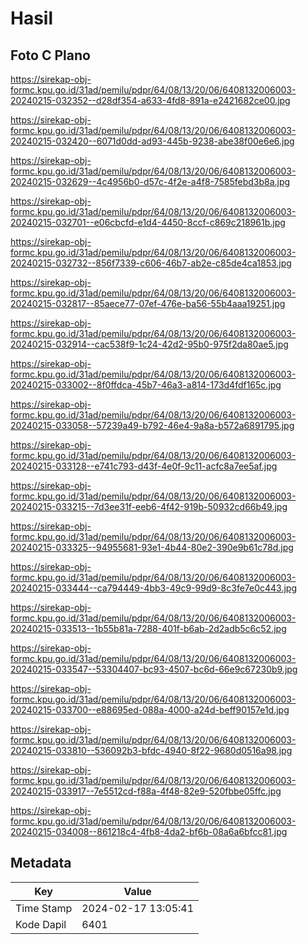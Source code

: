 # Hasil

## Foto C Plano

https://sirekap-obj-formc.kpu.go.id/31ad/pemilu/pdpr/64/08/13/20/06/6408132006003-20240215-032352--d28df354-a633-4fd8-891a-e2421682ce00.jpg

https://sirekap-obj-formc.kpu.go.id/31ad/pemilu/pdpr/64/08/13/20/06/6408132006003-20240215-032420--6071d0dd-ad93-445b-9238-abe38f00e6e6.jpg

https://sirekap-obj-formc.kpu.go.id/31ad/pemilu/pdpr/64/08/13/20/06/6408132006003-20240215-032629--4c4956b0-d57c-4f2e-a4f8-7585febd3b8a.jpg

https://sirekap-obj-formc.kpu.go.id/31ad/pemilu/pdpr/64/08/13/20/06/6408132006003-20240215-032701--e06cbcfd-e1d4-4450-8ccf-c869c218961b.jpg

https://sirekap-obj-formc.kpu.go.id/31ad/pemilu/pdpr/64/08/13/20/06/6408132006003-20240215-032732--856f7339-c606-46b7-ab2e-c85de4ca1853.jpg

https://sirekap-obj-formc.kpu.go.id/31ad/pemilu/pdpr/64/08/13/20/06/6408132006003-20240215-032817--85aece77-07ef-476e-ba56-55b4aaa19251.jpg

https://sirekap-obj-formc.kpu.go.id/31ad/pemilu/pdpr/64/08/13/20/06/6408132006003-20240215-032914--cac538f9-1c24-42d2-95b0-975f2da80ae5.jpg

https://sirekap-obj-formc.kpu.go.id/31ad/pemilu/pdpr/64/08/13/20/06/6408132006003-20240215-033002--8f0ffdca-45b7-46a3-a814-173d4fdf165c.jpg

https://sirekap-obj-formc.kpu.go.id/31ad/pemilu/pdpr/64/08/13/20/06/6408132006003-20240215-033058--57239a49-b792-46e4-9a8a-b572a6891795.jpg

https://sirekap-obj-formc.kpu.go.id/31ad/pemilu/pdpr/64/08/13/20/06/6408132006003-20240215-033128--e741c793-d43f-4e0f-9c11-acfc8a7ee5af.jpg

https://sirekap-obj-formc.kpu.go.id/31ad/pemilu/pdpr/64/08/13/20/06/6408132006003-20240215-033215--7d3ee31f-eeb6-4f42-919b-50932cd66b49.jpg

https://sirekap-obj-formc.kpu.go.id/31ad/pemilu/pdpr/64/08/13/20/06/6408132006003-20240215-033325--94955681-93e1-4b44-80e2-390e9b61c78d.jpg

https://sirekap-obj-formc.kpu.go.id/31ad/pemilu/pdpr/64/08/13/20/06/6408132006003-20240215-033444--ca794449-4bb3-49c9-99d9-8c3fe7e0c443.jpg

https://sirekap-obj-formc.kpu.go.id/31ad/pemilu/pdpr/64/08/13/20/06/6408132006003-20240215-033513--1b55b81a-7288-401f-b6ab-2d2adb5c6c52.jpg

https://sirekap-obj-formc.kpu.go.id/31ad/pemilu/pdpr/64/08/13/20/06/6408132006003-20240215-033547--53304407-bc93-4507-bc6d-66e9c67230b9.jpg

https://sirekap-obj-formc.kpu.go.id/31ad/pemilu/pdpr/64/08/13/20/06/6408132006003-20240215-033700--e88695ed-088a-4000-a24d-beff90157e1d.jpg

https://sirekap-obj-formc.kpu.go.id/31ad/pemilu/pdpr/64/08/13/20/06/6408132006003-20240215-033810--536092b3-bfdc-4940-8f22-9680d0516a98.jpg

https://sirekap-obj-formc.kpu.go.id/31ad/pemilu/pdpr/64/08/13/20/06/6408132006003-20240215-033917--7e5512cd-f88a-4f48-82e9-520fbbe05ffc.jpg

https://sirekap-obj-formc.kpu.go.id/31ad/pemilu/pdpr/64/08/13/20/06/6408132006003-20240215-034008--861218c4-4fb8-4da2-bf6b-08a6a6bfcc81.jpg


## Metadata

| Key        | Value               |
| ---------- | ------------------- |
| Time Stamp | 2024-02-17 13:05:41 |
| Kode Dapil | 6401                |



